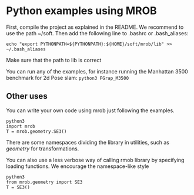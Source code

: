 # Python examples using MROB

First, compile the project as explained in the README. We recommend to use the path ~/soft. Then add the following line to .bashrc or .bash_aliases:

`echo "export PYTHONPATH=${PYTHONPATH}:${HOME}/soft/mrob/lib" >> ~/.bash_aliases`

Make sure that the path to lib is correct


You can run any of the examples, for instance running the Manhattan 3500 benchmark for 2d Pose slam:
`python3 FGrap_M3500`



## Other uses
You can write your own code using mrob just following the examples.
```
python3
import mrob
T = mrob.geometry.SE3()
```

There are some namespaces dividing the library in utilities, such as *geometry* for transformations.

You can also use a less verbose way of calling rmob library by specifying loading functions. We encourage the namespace-like style

```
python3
from mrob.geometry import SE3
T = SE3()
```
